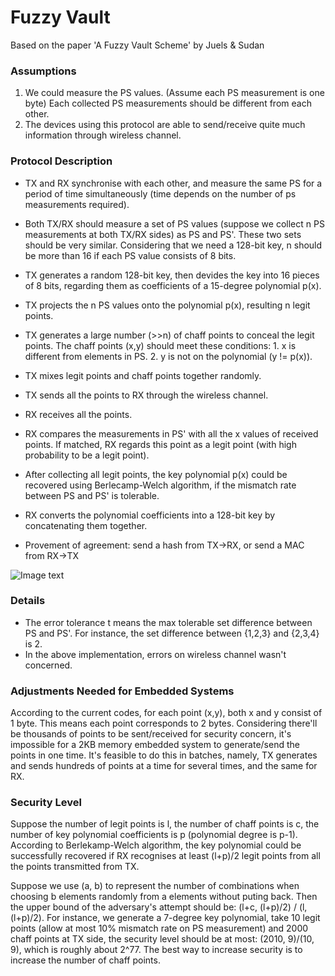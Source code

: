 # Fuzzy Vault

Based on the paper 'A Fuzzy Vault Scheme' by Juels & Sudan

### Assumptions
1. We could measure the PS values. (Assume each PS measurement is one byte) Each collected PS measurements should be different from each other.
2. The devices using this protocol are able to send/receive quite much information through wireless channel.

### Protocol Description
- TX and RX synchronise with each other, and measure the same PS for a period of time simultaneously (time depends on the number of ps measurements required).
- Both TX/RX should measure a set of PS values (suppose we collect n PS measurements at both TX/RX sides) as PS and PS'. These two sets should be very similar. Considering that we need a 128-bit key, n should be more than 16 if each PS value consists of 8 bits.
- TX generates a random 128-bit key, then devides the key into 16 pieces of 8 bits, regarding them as coefficients of a 15-degree polynomial p(x). 
- TX projects the n PS values onto the polynomial p(x), resulting n legit points.
- TX generates a large number (>>n) of chaff points to conceal the legit points. The chaff points (x,y) should meet these conditions: 1. x is different from elements in PS. 2. y is not on the polynomial (y != p(x)). 
- TX mixes legit points and chaff points together randomly. 
- TX sends all the points to RX through the wireless channel.
- RX receives all the points. 
- RX compares the measurements in PS' with all the x values of received points. If matched, RX regards this point as a legit point (with high probability to be a legit point).
- After collecting all legit points, the key polynomial p(x) could be recovered using Berlecamp-Welch algorithm, if the mismatch rate between PS and PS' is tolerable.
- RX converts the polynomial coefficients into a 128-bit key by concatenating them together.

- Provement of agreement: send a hash from TX->RX, or send a MAC from RX->TX

![Image text](https://github.com/MrZMN/Implementation-of-PS-based-key-distribution-methods/blob/master/images/fuzzyvault.png)

### Details

- The error tolerance t means the max tolerable set difference between PS and PS'. For instance, the set difference between {1,2,3} and {2,3,4} is 2.
- In the above implementation, errors on wireless channel wasn't concerned.

### Adjustments Needed for Embedded Systems

According to the current codes, for each point (x,y), both x and y consist of 1 byte. This means each point corresponds to 2 bytes. Considering there'll be thousands of points to be sent/received for security concern, it's impossible for a 2KB memory embedded system to generate/send the points in one time. It's feasible to do this in batches, namely, TX generates and sends hundreds of points at a time for several times, and the same for RX.

### Security Level

Suppose the number of legit points is l, the number of chaff points is c, the number of key polynomial coefficients is p (polynomial degree is p-1). According to Berlekamp-Welch algorithm, the key polynomial could be successfully recovered if RX recognises at least (l+p)/2 legit points from all the points transmitted from TX.  

Suppose we use (a, b) to represent the number of combinations when choosing b elements randomly from a elements without puting back. Then the upper bound of the adversary's attempt should be: (l+c, (l+p)/2) / (l, (l+p)/2). For instance, we generate a 7-degree key polynomial, take 10 legit points (allow at most 10% mismatch rate on PS measurement) and 2000 chaff points at TX side, the security level should be at most: (2010, 9)/(10, 9), which is roughly about 2^77. The best way to increase security is to increase the number of chaff points.
